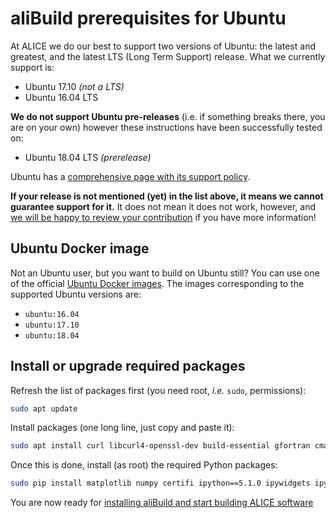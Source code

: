 aliBuild prerequisites for Ubuntu
=================================

At ALICE we do our best to support two versions of Ubuntu: the latest and greatest, and the latest
LTS (Long Term Support) release. What we currently support is:

* Ubuntu 17.10 _(not a LTS)_
* Ubuntu 16.04 LTS

**We do not support Ubuntu pre-releases** (i.e. if something breaks there, you are on your own)
however these instructions have been successfully tested on:

* Ubuntu 18.04 LTS _(prerelease)_

Ubuntu has a [comprehensive page with its support policy](https://www.ubuntu.com/info/release-end-of-life).

**If your release is not mentioned (yet) in the list above, it means we cannot guarantee support for
it.** It does not mean it does not work, however, and [we will be happy to review your
contribution](../README.md) if you have more information!


## Ubuntu Docker image

Not an Ubuntu user, but you want to build on Ubuntu still? You can use one of the official [Ubuntu
Docker images](https://hub.docker.com/_/ubuntu/). The images corresponding to the supported Ubuntu
versions are:

* `ubuntu:16.04`
* `ubuntu:17.10`
* `ubuntu:18.04`


## Install or upgrade required packages

Refresh the list of packages first (you need root, _i.e._ `sudo`, permissions):

```bash
sudo apt update
```

Install packages (one long line, just copy and paste it):

```bash
sudo apt install curl libcurl4-openssl-dev build-essential gfortran cmake libmysqlclient-dev xorg-dev libglu1-mesa-dev libfftw3-dev libssl-dev libxml2-dev git unzip python-pip autoconf automake autopoint texinfo gettext libtool libtool-bin pkg-config bison flex libperl-dev libbz2-dev libboost-all-dev swig liblzma-dev libnanomsg-dev libyaml-cpp-dev rsync lsb-release environment-modules
```

Once this is done, install (as root) the required Python packages:

```bash
sudo pip install matplotlib numpy certifi ipython==5.1.0 ipywidgets ipykernel notebook metakernel pyyaml
```

You are now ready for [installing aliBuild and start building ALICE
software](README.md#get-or-upgrade-alibuild)
